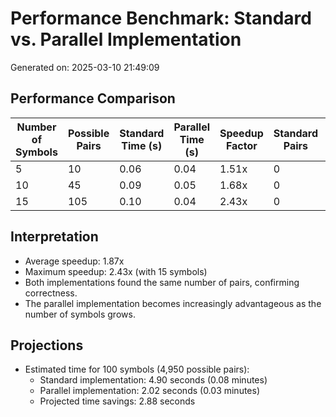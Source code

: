 # Performance Benchmark: Standard vs. Parallel Implementation

Generated on: 2025-03-10 21:49:09

## Performance Comparison

| Number of Symbols | Possible Pairs | Standard Time (s) | Parallel Time (s) | Speedup Factor | Standard Pairs | Parallel Pairs |
|-------------------|---------------|-------------------|-------------------|----------------|---------------|----------------|
| 5 | 10 | 0.06 | 0.04 | 1.51x | 0 | 0 |
| 10 | 45 | 0.09 | 0.05 | 1.68x | 0 | 0 |
| 15 | 105 | 0.10 | 0.04 | 2.43x | 0 | 0 |

## Interpretation

- Average speedup: 1.87x
- Maximum speedup: 2.43x (with 15 symbols)
- Both implementations found the same number of pairs, confirming correctness.
- The parallel implementation becomes increasingly advantageous as the number of symbols grows.

## Projections

- Estimated time for 100 symbols (4,950 possible pairs):
  - Standard implementation: 4.90 seconds (0.08 minutes)
  - Parallel implementation: 2.02 seconds (0.03 minutes)
  - Projected time savings: 2.88 seconds
